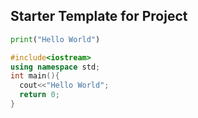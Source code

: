 ## Starter Template for Project

```python
print("Hello World")
```

```cpp
#include<iostream>
using namespace std;
int main(){
  cout<<"Hello World";
  return 0;
}
